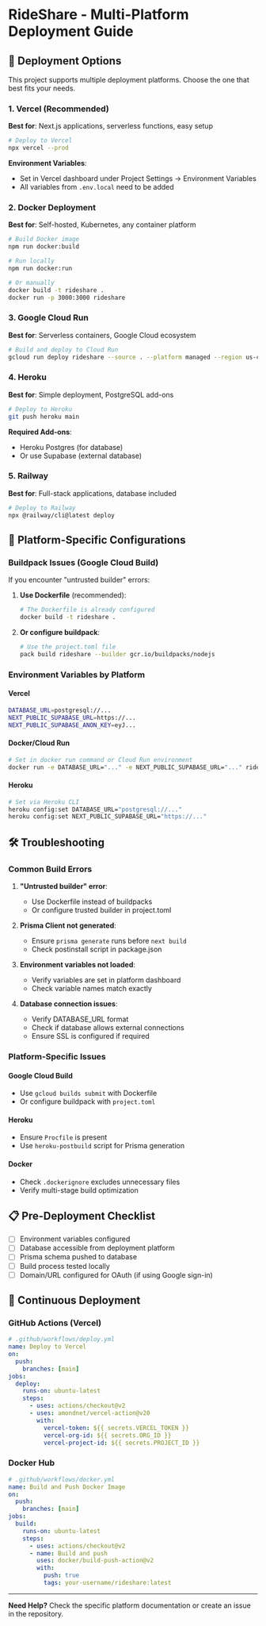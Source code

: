 # RideShare - Multi-Platform Deployment Guide

## 🚀 Deployment Options

This project supports multiple deployment platforms. Choose the one that best fits your needs.

### 1. Vercel (Recommended)

**Best for**: Next.js applications, serverless functions, easy setup

```bash
# Deploy to Vercel
npx vercel --prod
```

**Environment Variables**:
- Set in Vercel dashboard under Project Settings → Environment Variables
- All variables from `.env.local` need to be added

### 2. Docker Deployment

**Best for**: Self-hosted, Kubernetes, any container platform

```bash
# Build Docker image
npm run docker:build

# Run locally
npm run docker:run

# Or manually
docker build -t rideshare .
docker run -p 3000:3000 rideshare
```

### 3. Google Cloud Run

**Best for**: Serverless containers, Google Cloud ecosystem

```bash
# Build and deploy to Cloud Run
gcloud run deploy rideshare --source . --platform managed --region us-central1
```

### 4. Heroku

**Best for**: Simple deployment, PostgreSQL add-ons

```bash
# Deploy to Heroku
git push heroku main
```

**Required Add-ons**:
- Heroku Postgres (for database)
- Or use Supabase (external database)

### 5. Railway

**Best for**: Full-stack applications, database included

```bash
# Deploy to Railway
npx @railway/cli@latest deploy
```

## 🔧 Platform-Specific Configurations

### Buildpack Issues (Google Cloud Build)

If you encounter "untrusted builder" errors:

1. **Use Dockerfile** (recommended):
   ```bash
   # The Dockerfile is already configured
   docker build -t rideshare .
   ```

2. **Or configure buildpack**:
   ```bash
   # Use the project.toml file
   pack build rideshare --builder gcr.io/buildpacks/nodejs
   ```

### Environment Variables by Platform

#### Vercel
```bash
DATABASE_URL=postgresql://...
NEXT_PUBLIC_SUPABASE_URL=https://...
NEXT_PUBLIC_SUPABASE_ANON_KEY=eyJ...
```

#### Docker/Cloud Run
```bash
# Set in docker run command or Cloud Run environment
docker run -e DATABASE_URL="..." -e NEXT_PUBLIC_SUPABASE_URL="..." rideshare
```

#### Heroku
```bash
# Set via Heroku CLI
heroku config:set DATABASE_URL="postgresql://..."
heroku config:set NEXT_PUBLIC_SUPABASE_URL="https://..."
```

## 🛠️ Troubleshooting

### Common Build Errors

1. **"Untrusted builder" error**:
   - Use Dockerfile instead of buildpacks
   - Or configure trusted builder in project.toml

2. **Prisma Client not generated**:
   - Ensure `prisma generate` runs before `next build`
   - Check postinstall script in package.json

3. **Environment variables not loaded**:
   - Verify variables are set in platform dashboard
   - Check variable names match exactly

4. **Database connection issues**:
   - Verify DATABASE_URL format
   - Check if database allows external connections
   - Ensure SSL is configured if required

### Platform-Specific Issues

#### Google Cloud Build
- Use `gcloud builds submit` with Dockerfile
- Or configure buildpack with `project.toml`

#### Heroku
- Ensure `Procfile` is present
- Use `heroku-postbuild` script for Prisma generation

#### Docker
- Check `.dockerignore` excludes unnecessary files
- Verify multi-stage build optimization

## 📋 Pre-Deployment Checklist

- [ ] Environment variables configured
- [ ] Database accessible from deployment platform
- [ ] Prisma schema pushed to database
- [ ] Build process tested locally
- [ ] Domain/URL configured for OAuth (if using Google sign-in)

## 🔄 Continuous Deployment

### GitHub Actions (Vercel)
```yaml
# .github/workflows/deploy.yml
name: Deploy to Vercel
on:
  push:
    branches: [main]
jobs:
  deploy:
    runs-on: ubuntu-latest
    steps:
      - uses: actions/checkout@v2
      - uses: amondnet/vercel-action@v20
        with:
          vercel-token: ${{ secrets.VERCEL_TOKEN }}
          vercel-org-id: ${{ secrets.ORG_ID }}
          vercel-project-id: ${{ secrets.PROJECT_ID }}
```

### Docker Hub
```yaml
# .github/workflows/docker.yml
name: Build and Push Docker Image
on:
  push:
    branches: [main]
jobs:
  build:
    runs-on: ubuntu-latest
    steps:
      - uses: actions/checkout@v2
      - name: Build and push
        uses: docker/build-push-action@v2
        with:
          push: true
          tags: your-username/rideshare:latest
```

---

**Need Help?** Check the specific platform documentation or create an issue in the repository.
